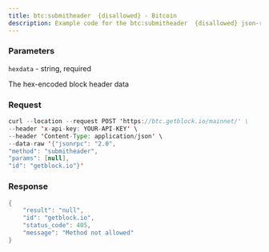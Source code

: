```yaml
---
title: btc:submitheader  {disallowed} - Bitcoin
description: Example code for the btc:submitheader  {disallowed} json-rpc method. Сomplete guide on how to use btc:submitheader  {disallowed} json-rpc in GetBlock.io Web3 documentation.
---
```


### Parameters


`hexdata` - string, required

The hex-encoded block header data

### Request

``` java
curl --location --request POST 'https://btc.getblock.io/mainnet/' \
--header 'x-api-key: YOUR-API-KEY' \
--header 'Content-Type: application/json' \
--data-raw '{"jsonrpc": "2.0",
"method": "submitheader",
"params": [null],
"id": "getblock.io"}'
```

###  Response

``` java
{
    "result": "null",
    "id": "getblock.io",
    "status_code": 405,
    "message": "Method not allowed"
}
```


